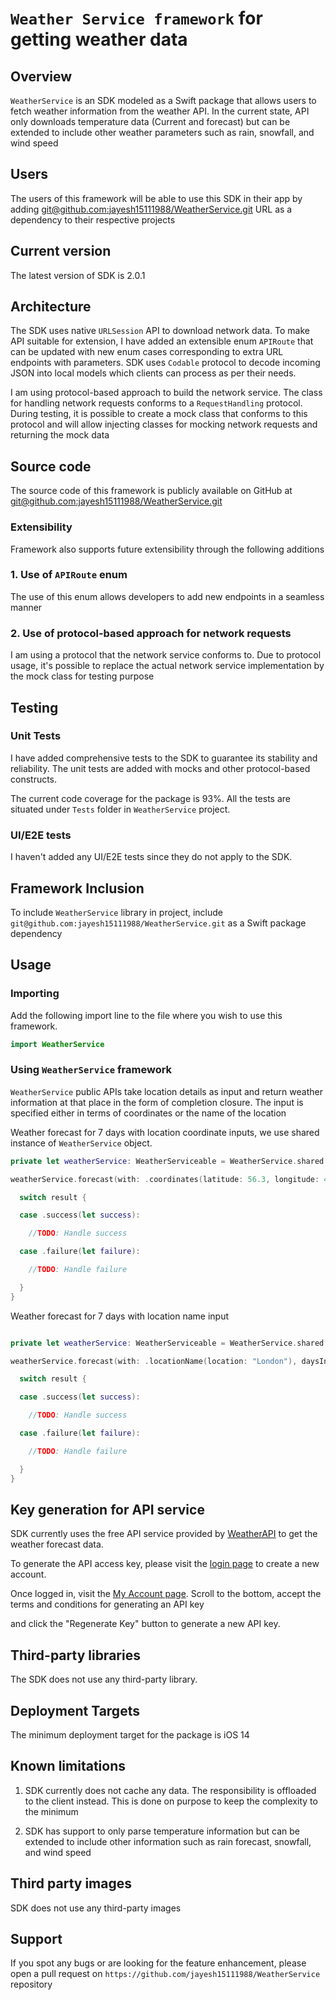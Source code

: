 # `Weather Service framework` for getting weather data

## Overview

`WeatherService` is an SDK modeled as a Swift package that allows users to fetch weather information from the weather API. 
In the current state,  API only downloads temperature data (Current and forecast) but can be extended to include other weather parameters such as rain, snowfall, and wind speed

## Users

The users of this framework will be able to use this SDK in their app by adding [git@github.com:jayesh15111988/WeatherService.git](https://github.com/jayesh15111988/WeatherService) URL as a dependency to their respective projects

## Current version

The latest version of SDK is 2.0.1

## Architecture

The SDK uses native `URLSession` API to download network data. To make API suitable for extension, I have added an extensible enum `APIRoute` that can be updated with new enum cases corresponding to extra URL endpoints with parameters. SDK uses `Codable` protocol to decode incoming JSON into local models which clients can process as per their needs.

I am using protocol-based approach to build the network service. The class for handling network requests conforms to a `RequestHandling` protocol. During testing, it is possible to create a mock class that conforms to this protocol and will allow injecting classes for mocking network requests and returning the mock data

## Source code

The source code of this framework is publicly available on GitHub at [git@github.com:jayesh15111988/WeatherService.git](https://github.com/jayesh15111988/WeatherService)

### Extensibility

Framework also supports future extensibility through the following additions

### 1. Use of `APIRoute` enum

  The use of this enum allows developers to add new endpoints in a seamless manner

### 2. Use of protocol-based approach for network requests

 I am using a protocol that the network service conforms to. Due to protocol usage, it's possible to replace the actual network service implementation by the mock class for testing purpose


## Testing


### Unit Tests

I have added comprehensive tests to the SDK to guarantee its stability and reliability. The unit tests are added with mocks and other protocol-based constructs. 

The current code coverage for the package is 93%. All the tests are situated under `Tests` folder in `WeatherService` project.


### UI/E2E tests

I haven't added any UI/E2E tests since they do not apply to the SDK.


## Framework Inclusion

To include `WeatherService` library in project, include `git@github.com:jayesh15111988/WeatherService.git` as a Swift package dependency


## Usage

### Importing

Add the following import line to the file where you wish to use this framework.

```swift
import WeatherService

```

### Using `WeatherService` framework

`WeatherService` public APIs take location details as input and return weather information at that place in the form of completion closure. The input is specified either in terms of coordinates or the name of the location

Weather forecast for 7 days with location coordinate inputs, we use shared instance of `WeatherService` object.


```swift
private let weatherService: WeatherServiceable = WeatherService.shared

weatherService.forecast(with: .coordinates(latitude: 56.3, longitude: 44.5), daysInFuture: 7) { result in

  switch result {

  case .success(let success):

    //TODO: Handle success

  case .failure(let failure):

    //TODO: Handle failure

  }
}

```

Weather forecast for 7 days with location name input



```swift

private let weatherService: WeatherServiceable = WeatherService.shared

weatherService.forecast(with: .locationName(location: "London"), daysInFuture: 7) { result in

  switch result {

  case .success(let success):

    //TODO: Handle success

  case .failure(let failure):

    //TODO: Handle failure

  }
}

```

## Key generation for API service

SDK currently uses the free API service provided by [WeatherAPI](https://www.weatherapi.com/api-explorer.aspx#forecast) to get the weather forecast data. 

To generate the API access key, please visit the [login page](https://www.weatherapi.com/login.aspx) to create a new account. 

Once logged in, visit the [My Account page](https://www.weatherapi.com/my/). Scroll to the bottom, accept the terms and conditions for generating an API key

and click the "Regenerate Key" button to generate a new API key.


## Third-party libraries

The SDK does not use any third-party library. 


## Deployment Targets

The minimum deployment target for the package is iOS 14


## Known limitations

1. SDK currently does not cache any data. The responsibility is offloaded to the client instead. This is done on purpose to keep the complexity to the minimum

2. SDK has support to only parse temperature information but can be extended to include other information such as rain forecast, snowfall, and wind speed

## Third party images

SDK does not use any third-party images

## Support
If you spot any bugs or are looking for the feature enhancement, please open a pull request on `https://github.com/jayesh15111988/WeatherService` repository
